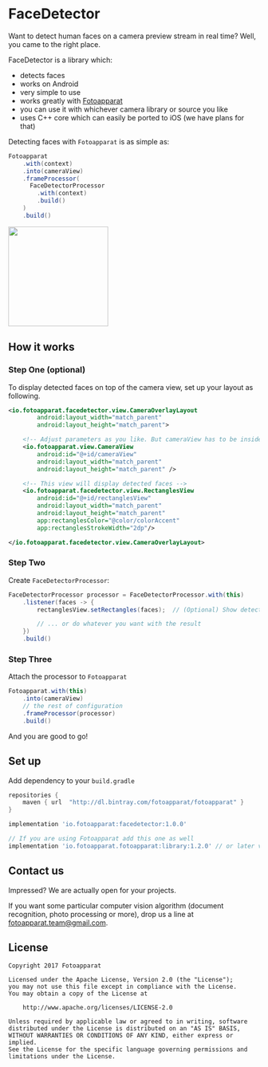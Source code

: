 # FaceDetector

Want to detect human faces on a camera preview stream in real time? Well, you came to the right place.

FaceDetector is a library which:

- detects faces
- works on Android
- very simple to use
- works greatly with [Fotoapparat](https://github.com/Fotoapparat/Fotoapparat)
- you can use it with whichever camera library or source you like
- uses C++ core which can easily be ported to iOS (we have plans for that)

Detecting faces with `Fotoapparat` is as simple as:

```java
Fotoapparat
    .with(context)
    .into(cameraView)
    .frameProcessor(
      FaceDetectorProcessor
        .with(context)
        .build()
    )
    .build()
```


<img src="/screenshot.gif" width="200" />


## How it works

### Step One (optional)

To display detected faces on top of the camera view, set up your layout as following.

```xml
<io.fotoapparat.facedetector.view.CameraOverlayLayout
        android:layout_width="match_parent"
        android:layout_height="match_parent">

    <!-- Adjust parameters as you like. But cameraView has to be inside CameraOverlayLayout -->
    <io.fotoapparat.view.CameraView
        android:id="@+id/cameraView"
        android:layout_width="match_parent"
        android:layout_height="match_parent" />

    <!-- This view will display detected faces -->
    <io.fotoapparat.facedetector.view.RectanglesView
        android:id="@+id/rectanglesView"
        android:layout_width="match_parent"
        android:layout_height="match_parent"
        app:rectanglesColor="@color/colorAccent"
        app:rectanglesStrokeWidth="2dp"/>

</io.fotoapparat.facedetector.view.CameraOverlayLayout>
```

### Step Two

Create `FaceDetectorProcessor`:

```java
FaceDetectorProcessor processor = FaceDetectorProcessor.with(this)
    .listener(faces -> {
        rectanglesView.setRectangles(faces);  // (Optional) Show detected faces on the view.

        // ... or do whatever you want with the result
    })
    .build()
```

### Step Three

Attach the processor to `Fotoapparat`

```java
Fotoapparat.with(this)
    .into(cameraView)
    // the rest of configuration
    .frameProcessor(processor)
    .build()
```

And you are good to go!

## Set up

Add dependency to your `build.gradle`

```groovy
repositories {
    maven { url  "http://dl.bintray.com/fotoapparat/fotoapparat" }
}

implementation 'io.fotoapparat:facedetector:1.0.0'

// If you are using Fotoapparat add this one as well
implementation 'io.fotoapparat.fotoapparat:library:1.2.0' // or later version
```

## Contact us

Impressed? We are actually open for your projects.

If you want some particular computer vision algorithm (document recognition, photo processing or more), drop us a line at fotoapparat.team@gmail.com.

## License

```
Copyright 2017 Fotoapparat

Licensed under the Apache License, Version 2.0 (the "License");
you may not use this file except in compliance with the License.
You may obtain a copy of the License at

    http://www.apache.org/licenses/LICENSE-2.0

Unless required by applicable law or agreed to in writing, software
distributed under the License is distributed on an "AS IS" BASIS,
WITHOUT WARRANTIES OR CONDITIONS OF ANY KIND, either express or implied.
See the License for the specific language governing permissions and
limitations under the License.
```
